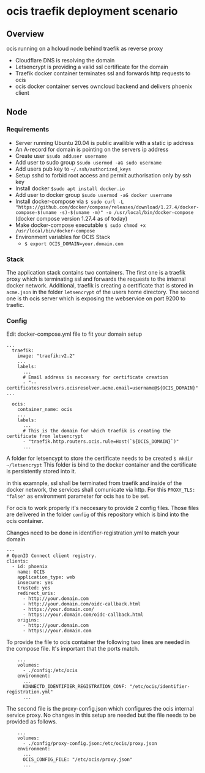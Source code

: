 # ocis traefik deployment scenario

## Overview
ocis running on a hcloud node behind traefik as reverse proxy
* Cloudflare DNS is resolving the domain
* Letsencrypt is providing a valid ssl certificate for the domain
* Traefik docker container terminates ssl and forwards http requests to ocis
* ocis docker container serves owncloud backend and delivers phoenix client

## Node

### Requirements
* Server running Ubuntu 20.04 is public availible with a static ip address
* An A-record for domain is pointing on the servers ip address
* Create user `$sudo adduser username`
* Add user to sudo group `$sudo usermod -aG sudo username`
* Add users pub key to `~/.ssh/authorized_keys`
* Setup sshd to forbid root access and permit authorisation only by ssh key
* Install docker `$sudo apt install docker.io`
* Add user to docker group `$sudo usermod -aG docker username`
* Install docker-compose via `$ sudo curl -L "https://github.com/docker/compose/releases/download/1.27.4/docker-compose-$(uname -s)-$(uname -m)" -o /usr/local/bin/docker-compose` (docker compose version 1.27.4 as of today)
* Make docker-compose executable `$ sudo chmod +x /usr/local/bin/docker-compose`
* Environment variables for OCIS Stack
  * `$ export OCIS_DOMAIN=your.domain.com`

### Stack
The application stack contains two containers. The first one is a traefik proxy which is terminating ssl and forwards the requests to the internal docker network. Additional, traefik is creating a certificate that is stored in `acme.json` in the folder `letsencrypt` of the users home directory.
The second one is th ocis server which is exposing the webservice on port 9200 to traefic.

### Config
Edit docker-compose.yml file to fit your domain setup
```
...
  traefik:
    image: "traefik:v2.2"
    ...
    labels:
      ...
      # Email address is neccesary for certificate creation
      - "--certificatesresolvers.ocisresolver.acme.email=username@${OCIS_DOMAIN}"
...
```

```
  ocis:
    container_name: ocis
    ...
    labels:
      ...
      # This is the domain for which traefik is creating the certificate from letsencrypt
      - "traefik.http.routers.ocis.rule=Host(`${OCIS_DOMAIN}`)"
      ...
```

A folder for letsencypt to store the certificate needs to be created
`$ mkdir ~/letsencrypt`
This folder is bind to the docker container and the certificate is persistently stored into it.

in this examnple, ssl shall be terminated from traefik and inside of the docker network, the services shall comunicate via http. For this `PROXY_TLS: "false"` as environment parameter for ocis has to be set.

For ocis to work properly it's neccesary to provide 2 config files.
Those files are delivered in the folder `config` of this repository which is bind into the ocis container.

Changes need to be done in identifier-registration.yml to match your domain

```
---
# OpenID Connect client registry.
clients:
  - id: phoenix
    name: OCIS
    application_type: web
    insecure: yes
    trusted: yes
    redirect_uris:
      - http://your.domain.com
      - http://your.domain.com/oidc-callback.html
      - https://your.domain.com/
      - https://your.domain.com/oidc-callback.html
    origins:
      - http://your.domain.com
      - https://your.domain.com
```
To provide the file to ocis container the following two lines are needed in the compose file. It's important that the ports match.
```
    ...
    volumes:
      - ./config:/etc/ocis
    environment:
      ...
      KONNECTD_IDENTIFIER_REGISTRATION_CONF: "/etc/ocis/identifier-registration.yml"
      ...
```
The second file is the proxy-config.json which configures the ocis internal service proxy. No changes in this setup are needed but the file needs to be provided as follows.
```
    ...
    volumes:
      - ./config/proxy-config.json:/etc/ocis/proxy.json
    environment:
      ...
      OCIS_CONFIG_FILE: "/etc/ocis/proxy.json"
      ...
```

